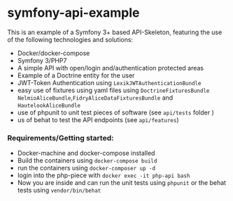 # symfony-api-example

This is an example of a Symfony 3+ based API-Skeleton, featuring the use of the following technologies and solutions:
* Docker/docker-compose
* Symfony 3/PHP7
* A simple API with open/login and/authentication protected areas
* Example of a Doctrine entity for the user
* JWT-Token Authentication using `LexikJWTAuthenticationBundle`
* easy use of fixtures using yaml files using `DoctrineFixturesBundle` `NelmioAliceBundle`,`FidryAliceDataFixturesBundle` 
and `HautelookAliceBundle`
* use of phpunit to unit test pieces of software (see `api/tests` folder )
* us of behat to test the API endpoints  (see `api/features`)

### Requirements/Getting started:
* Docker-machine and docker-compose installed
* Build the containers using `docker-compose build`
* run the containers using `docker-composer up -d`
* login into the php-piece with `docker exec -it php-api bash`
* Now you are inside and can run the unit tests using `phpunit` or the behat tests using `vendor/bin/behat`
